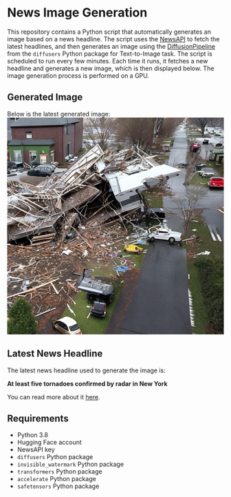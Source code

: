# News Image Generation
This repository contains a Python script that automatically generates an image based on a news headline. The script uses the [NewsAPI](https://newsapi.org/) to fetch the latest headlines, and then generates an image using the [DiffusionPipeline](https://github.com/huggingface/diffusers) from the `diffusers` Python package for Text-to-Image task.
The script is scheduled to run every few minutes. Each time it runs, it fetches a new headline and generates a new image, which is then displayed below. The image generation process is performed on a GPU.

## Generated Image
Below is the latest generated image:
![Generated Image](image.png)

## Latest News Headline
The latest news headline used to generate the image is:

**At least five tornadoes confirmed by radar in New York**

You can read more about it [here](https://news.google.com/rss/articles/CBMiXmh0dHBzOi8vd3d3Lm15bmJjNS5jb20vYXJ0aWNsZS9hdC1sZWFzdC1maXZlLXRvcm5hZG9lcy1jb25maXJtZWQtYnktcmFkYXItaW4tbmV3LXlvcmsvNjE2Mjc0MzfSAQA?oc=5).

## Requirements
- Python 3.8
- Hugging Face account
- NewsAPI key
- `diffusers` Python package
- `invisible_watermark` Python package
- `transformers` Python package
- `accelerate` Python package
- `safetensors` Python package

